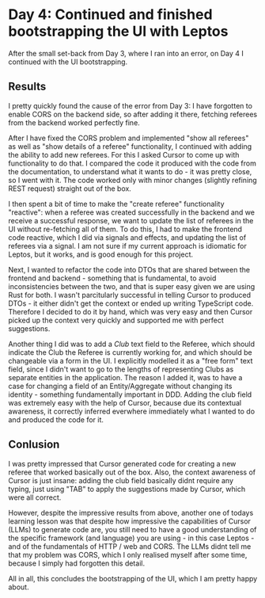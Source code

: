 # Day 4: Continued and finished bootstrapping the UI with Leptos

After the small set-back from Day 3, where I ran into an error, on Day 4 I continued with the UI bootstrapping. 

## Results

I pretty quickly found the cause of the error from Day 3: I have forgotten to enable CORS on the backend side, so after adding it there, fetching referees from the backend worked perfectly fine.

After I have fixed the CORS problem and implemented "show all referees" as well as "show details of a referee" functionality, I continued with adding the ability to add new referees. For this I asked Cursor to come up with functionality to do that. I compared the code it produced with the code from the documentation, to understand what it wants to do - it was pretty close, so I went with it. The code worked only with minor changes (slightly refining REST request) straight out of the box.

I then spent a bit of time to make the "create referee" functionality "reactive": when a referee was created successfully in the backend and we receive a successful response, we want to update the list of referees in the UI without re-fetching all of them. To do this, I had to make the frontend code reactive, which I did via signals and effects, and updating the list of referees via a signal. I am not sure if my current approach is idiomatic for Leptos, but it works, and is good enough for this project.

Next, I wanted to refactor the code into DTOs that are shared between the frontend and backend - something that is fundamental, to avoid inconsistencies between the two, and that is super easy given we are using Rust for both. I wasn't parcitularly successful in telling Cursor to produced DTOs - it either didn't get the context or ended up writing TypeScript code. Therefore I decided to do it by hand, which was very easy and then Cursor picked up the context very quickly and supported me with perfect suggestions.

Another thing I did was to add a *Club* text field to the Referee, which should indicate the Club the Referee is currently working for, and which should be changeable via a form in the UI. I explicitly modelled it as a "free form" text field, since I didn't want to go to the lengths of representing Clubs as separate entities in the application. The reason I added it, was to have a case for changing a field of an Entity/Aggregate without changing its identity - something fundamentally important in DDD. Adding the club field was extremely easy with the help of Cursor, because due its contextual awareness, it correctly inferred everwhere immediately what I wanted to do and produced the code for it.

## Conlusion

I was pretty impressed that Cursor generated code for creating a new referee that worked basically out of the box. Also, the context awareness of Cursor is just insane: adding the club field basically didnt require any typing, just using "TAB" to apply the suggestions made by Cursor, which were all correct.

However, despite the impressive results from above, another one of todays learning lesson was that despite how impressive the capabilities of Cursor (LLMs) to generate code are, you still need to have a good understanding of the specific framework (and language) you are using - in this case Leptos - and of the fundamentals of HTTP / web and CORS. The LLMs didnt tell me that my problem was CORS, which I only realised myself after some time, because I simply had forgotten this detail.

All in all, this concludes the bootstrapping of the UI, which I am pretty happy about.
